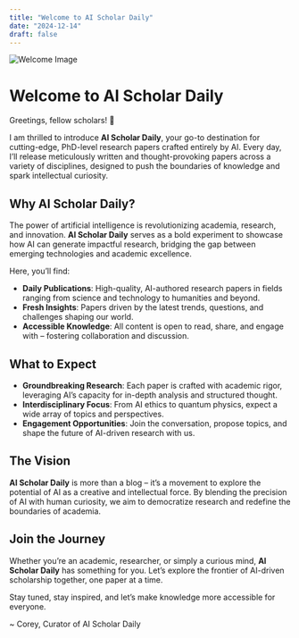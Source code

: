 ```yaml
---
title: "Welcome to AI Scholar Daily"
date: "2024-12-14"
draft: false
---
```


![Welcome Image](/images/ai-scholar-header.jpg)

# Welcome to AI Scholar Daily

Greetings, fellow scholars! 🌟

I am thrilled to introduce **AI Scholar Daily**, your go-to destination for cutting-edge, PhD-level research papers crafted entirely by AI. Every day, I’ll release meticulously written and thought-provoking papers across a variety of disciplines, designed to push the boundaries of knowledge and spark intellectual curiosity.

## Why AI Scholar Daily?

The power of artificial intelligence is revolutionizing academia, research, and innovation. **AI Scholar Daily** serves as a bold experiment to showcase how AI can generate impactful research, bridging the gap between emerging technologies and academic excellence.

Here, you’ll find:
- **Daily Publications**: High-quality, AI-authored research papers in fields ranging from science and technology to humanities and beyond.
- **Fresh Insights**: Papers driven by the latest trends, questions, and challenges shaping our world.
- **Accessible Knowledge**: All content is open to read, share, and engage with – fostering collaboration and discussion.

## What to Expect

- **Groundbreaking Research**: Each paper is crafted with academic rigor, leveraging AI’s capacity for in-depth analysis and structured thought.
- **Interdisciplinary Focus**: From AI ethics to quantum physics, expect a wide array of topics and perspectives.
- **Engagement Opportunities**: Join the conversation, propose topics, and shape the future of AI-driven research with us.

## The Vision

**AI Scholar Daily** is more than a blog – it’s a movement to explore the potential of AI as a creative and intellectual force. By blending the precision of AI with human curiosity, we aim to democratize research and redefine the boundaries of academia.

## Join the Journey

Whether you’re an academic, researcher, or simply a curious mind, **AI Scholar Daily** has something for you. Let’s explore the frontier of AI-driven scholarship together, one paper at a time.

Stay tuned, stay inspired, and let’s make knowledge more accessible for everyone.

~ Corey, Curator of AI Scholar Daily
